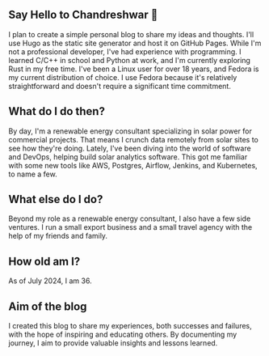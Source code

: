 ## Say Hello to Chandreshwar 👋

<!--
**chandreshwar/chandreshwar** is a ✨ _special_ ✨ repository because its `README.md` (this file) appears on your GitHub profile.

Here are some ideas to get you started:

- 🔭 I’m currently working on ...
- 🌱 I’m currently learning ...
- 👯 I’m looking to collaborate on ...
- 🤔 I’m looking for help with ...
- 💬 Ask me about ...
- 📫 How to reach me: ...
- 😄 Pronouns: ...
- ⚡ Fun fact: ...
-->
I plan to create a simple personal blog to share my ideas and thoughts. I'll use Hugo as the static site generator and host it on GitHub Pages. While I'm not a professional developer, I've had experience with programming. I learned C/C++ in school and Python at work, and I'm currently exploring Rust in my free time. I've been a Linux user for over 18 years, and Fedora is my current distribution of choice. I use Fedora because it's relatively straightforward and doesn't require a significant time commitment. 


## What do I do then? 
By day, I'm a renewable energy consultant specializing in solar power for commercial projects. That means I crunch data remotely from solar sites to see how they're doing. Lately, I've been diving into the world of software and DevOps, helping build solar analytics software. This got me familiar with some new tools like AWS, Postgres, Airflow, Jenkins, and Kubernetes, to name a few.


## What else do I do?
Beyond my role as a renewable energy consultant, I also have a few side ventures. I run a small export business and a small travel agency with the help of my friends and family.

## How old am I?

As of July 2024, I am 36.

## Aim of the blog

I created this blog to share my experiences, both successes and failures, with the hope of inspiring and educating others. By documenting my journey, I aim to provide valuable insights and lessons learned.

